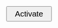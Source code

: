 <script src="https://cdnjs.cloudflare.com/ajax/libs/require.js/2.3.4/require.min.js"></script>

<script type="text/x-thebe-config">
  {
    requestKernel: true,
    binderOptions: {
      repo: "QuantStack/ipycytoscape",
      ref: "1.2.0",
      repoProvider: "github",
    },
  }
</script>
<script src="https://unpkg.com/thebe@latest/lib/index.js"></script>

<button id="activateButton" style="width: 120px; height: 40px; font-size: 1.5em;">
  Activate
</button>
<script>
var bootstrapThebe = function() {
    thebelab.bootstrap();
}
document.querySelector("#activateButton").addEventListener('click', bootstrapThebe)
</script>
<style>
pre{
    display: none;
    height: 75%;
    width: 75%;
}
</style>
<html>
  <pre hidden data-executable="true" data-language="python" data-readonly="true">
# Some more prerequisites, just run this
import networkx as nx
import pandas as pd
import json
from ipycytoscape import *
from pathlib import Path


df_nodes = pd.read_csv(str('https://raw.githubusercontent.com/caggursoy/thebetest/main/data/data_ariadne_nodes.csv'), sep=';')
df_edges = pd.read_csv(str('https://raw.githubusercontent.com/caggursoy/thebetest/main/data/data_ariadne_edges.csv'), sep=';')

df_nodes = df_nodes.fillna('')
df_edges = df_edges.fillna('')

# Import stuff to dynamically update the graph
from ipywidgets import Output
from IPython.display import display, HTML

# graph constructor function
def const_graph(nodes_df, edges_df, init):
    # convert df to dicts
    nodes_dict = nodes_df.to_dict('records')
    edges_dict = edges_df.to_dict('records')
    # start building nodes
    data_keys = ['id', 'label'] # cyto logic
    rest_keys = ['score', 'idInt', 'name', 'score', 'group', 'removed', 'selected',
                 'selectable', 'locked', 'grabbed', 'grabbable'] # cyto extra logic
    nodes_graph_list = []
    # now loop over nodes
    for node in nodes_dict:
        dict_node = {}
        data_sub_dict = {'data':{el:node[el] for el in data_keys}} # get MUST data info
        rest_sub_dict = {el:node[el] for el in node.keys() if el in rest_keys} # get extra data info
        dict_node = {**data_sub_dict,**rest_sub_dict} # zip them
        nodes_graph_list.append(dict_node) # add to the list
    # start building edges
    data_keys  = ['id', 'source', 'target'] # cyto logic
    data_keys2 = ['label', 'classes'] # cyto logic
    rest_keys  = ['score', 'weight', 'group', 'networkId', 'networkGroupId', 'intn',
                  'rIntnId', 'group', 'removed', 'selected', 'selectable', 'locked',
                  'grabbed', 'gra bbable', 'classes'] # cyto extra logic
    edges_graph_list = []
    # now loop over edges
    for edge in edges_dict:
        dict_edge = {}
        data_sub_dict = {el:edge[el] for el in data_keys} # get MUST data info
        data_sub_dict2 = {el:edge[el] for el in edge.keys() if el in data_keys2} # get MUST_2 data info
        rest_sub_dict = {el:edge[el] for el in edge.keys() if el in rest_keys} # get extra data info
        dict_edge = {'data':{**data_sub_dict,**data_sub_dict},**rest_sub_dict} # zip them
        edges_graph_list.append(dict_edge) # add to the list
    # create the combined edge+node dictionary
    total_graph_dict = {'nodes': nodes_graph_list, 'edges':edges_graph_list}
    # building the style
    all_node_style = ['background-color', 'background-opacity',
                     'font-family', 'font-size', 'label', 'width',
                     'shape', 'height', 'width', 'text-valign', 'text-halign', 'underlay-color' ,'underlay-shape']
    all_edge_style = ['background-color', 'background-opacity',
                     'font-family', 'font-size', 'label', 'width', 'line-color', 'arrow', 'type', 'target-arrow-shape']
    total_style_dict = {}
    style_elements = []
    # now construct the node styles
    for node in nodes_dict:
        node_dict = {'selector': f'node[id = \"{node["id"]}\"]'}
        style_dict ={"style": { el:node[el] for el in node.keys() if el in all_node_style}}
        node_dict.update(style_dict)
        style_elements.append(node_dict)
    # now construct the edge styles
    for edge in edges_dict:
        edge_dict = {'selector': f'edge[id = \"{edge["id"]}\"]'}
        style_dict = {"style": { el:edge[el] for el in edge.keys() if el in all_edge_style}}
        edge_dict.update(style_dict)
        style_elements.append(edge_dict)
    # now create the graph
    data_graph = json.dumps(total_graph_dict)
    json_to_python = json.loads(data_graph)
    # result_cyto = CytoscapeWidget()
    # for some reason ipycytoscape's function is not callable, so calling it manually
    cyto_graph.graph.nodes.clear()
    cyto_graph.graph.edges.clear()
    cyto_graph.graph._adj.clear()
    cyto_graph.graph.add_graph_from_json(json_to_python)
    cyto_graph.set_style(style_elements)
    # also save the initial json to a file
    if init:
        json_filename = 'init_config.json'
        style_filename = 'init_style.json'
        cyto_graph.set_layout(name = 'circle')
    else:
        json_filename = 'curr_config.json'
        style_filename = 'curr_style.json'
        cyto_graph.set_layout(name = 'breadthfirst')
    with open(json_filename, 'w') as outfile:
        json.dump(json_to_python, outfile)
    with open(style_filename, 'w') as outfile:
        json.dump(json_to_python, outfile)
    # and return it
    #return result_cyto

# reset the graph
def res_graph(node):
    with out:
        # for some reason ipycytoscape's function is not callable, so calling it manually
        cyto_graph.graph.nodes.clear()
        cyto_graph.graph.edges.clear()
        cyto_graph.graph._adj.clear()
        const_graph(df_nodes[df_nodes['subgraph'] == 'initial'], df_edges[df_nodes['subgraph'] == 'initial'], init=True)

def log_clicks(node):
    with out:
        new_nodes = df_nodes['subgraph'] == node['data']['id'].replace(' ','')
        const_graph(df_nodes[new_nodes], df_edges[new_nodes], init=False)
        if len(df_edges[new_nodes]) == 0 or len(df_nodes[new_nodes]) == 0:
            print('Empty subgraph, resetting view...')
            res_graph(node)


# instantiate an jupyternotebook output
out = Output()
out.layout.height = '500px'
# instantiate a graph
cyto_graph = CytoscapeWidget() # ok now create the cytoscape object
const_graph(df_nodes[df_nodes['subgraph'] == 'initial'], df_edges[df_nodes['subgraph'] == 'initial'], init=True)

cyto_graph.on('node', 'click', log_clicks) # dynamically listen to left clicks
cyto_graph.on('node', 'cxttap', res_graph) # dynamically listen to right clicks
cyto_graph.on('node', 'click', log_clicks)

display(cyto_graph) # display the object
display(out) # display the output

  </pre>
</html>
